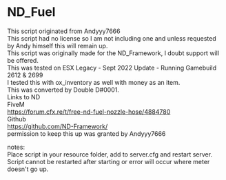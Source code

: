 # ND_Fuel<br>
This script originated from Andyyy7666<br>
This script had no license so I am not including one and unless requested by Andy himself this will remain up.<br>
This script was originally made for the ND_Framework, I doubt support will be offered.<br>
This was tested on ESX Legacy - Sept 2022 Update - Running Gamebuild 2612 & 2699<br>
I tested this with ox_inventory as well with money as an item.<br>
This was converted by Double D#0001.<br>
Links to ND<br>
FiveM<br>
https://forum.cfx.re/t/free-nd-fuel-nozzle-hose/4884780<br>
Github<br>
https://github.com/ND-Framework/<br>
permission to keep this up was granted by Andyyy7666

notes:<br>
Place script in your resource folder, add to server.cfg and restart server.
Script cannot be restarted after starting or error will occur where meter doesn't go up.
